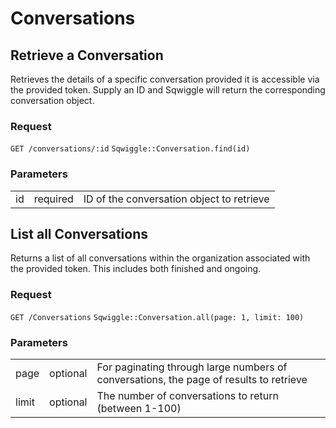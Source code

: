 # Conversations

## Retrieve a Conversation

Retrieves the details of a specific conversation provided it is accessible via the provided token. 
Supply an ID and Sqwiggle will return the corresponding conversation object. 

### Request
<div class="request">
    <code class="http" title="HTTP">GET /conversations/:id</code>
    <code class="ruby" title="Ruby">Sqwiggle::Conversation.find(id)</code>
</div>

### Parameters
<table>
    <tr>
        <td>id</td>
        <td>required</td>
        <td>ID of the conversation object to retrieve</td>
    </tr>
</table>

## List all Conversations

Returns a list of all conversations within the organization associated with the provided token. This includes both finished and ongoing. 

### Request
<div class="request">
    <code class="http" title="HTTP">GET /Conversations</code>
    <code class="ruby" title="Ruby">Sqwiggle::Conversation.all(page: 1, limit: 100)</code>
</div>


### Parameters
<table>
    <tr>
        <td>page</td>
        <td>optional</td>
        <td>For paginating through large numbers of conversations, the page of results to retrieve</td>
    </tr>
    <tr>
        <td>limit</td>
        <td>optional</td>
        <td>The number of conversations to return (between 1-100)</td>
    </tr>
</table>
